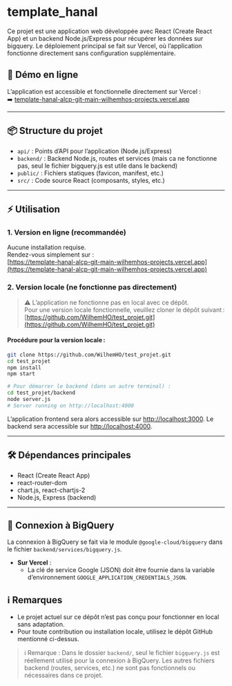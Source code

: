 # template_hanal

Ce projet est une application web développée avec React (Create React App) et un backend Node.js/Express pour récupérer les données sur bigquery.
Le déploiement principal se fait sur Vercel, où l’application fonctionne directement sans configuration supplémentaire.

## 🚀 Démo en ligne

L’application est accessible et fonctionnelle directement sur Vercel :  
➡️ [template-hanal-alcp-git-main-wilhemhos-projects.vercel.app](https://template-hanal-alcp-git-main-wilhemhos-projects.vercel.app)

---

## 📦 Structure du projet

- `api/` : Points d’API pour l’application (Node.js/Express)
- `backend/` : Backend Node.js, routes et services (mais ca ne fonctionne pas, seul le fichier bigquery.js est utile dans le backend)
- `public/` : Fichiers statiques (favicon, manifest, etc.)
- `src/` : Code source React (composants, styles, etc.)

---

## ⚡️ Utilisation

### 1. Version en ligne (recommandée)

Aucune installation requise.  
Rendez-vous simplement sur :  
[https://template-hanal-alcp-git-main-wilhemhos-projects.vercel.app](https://template-hanal-alcp-git-main-wilhemhos-projects.vercel.app)

### 2. Version locale (ne fonctionne pas directement)

> ⚠️ L’application ne fonctionne pas en local avec ce dépôt.  
> Pour une version locale fonctionnelle, veuillez cloner le dépôt suivant :  
> [https://github.com/WilhemHO/test_projet.git](https://github.com/WilhemHO/test_projet.git)

#### Procédure pour la version locale :

```bash
git clone https://github.com/WilhemHO/test_projet.git
cd test_projet
npm install
npm start

# Pour démarrer le backend (dans un autre terminal) :
cd test_projet/backend
node server.js
# Server running on http://localhost:4000
```

L’application frontend sera alors accessible sur [http://localhost:3000](http://localhost:3000).
Le backend sera accessible sur [http://localhost:4000](http://localhost:4000).

---

## 🛠️ Dépendances principales

- React (Create React App)
- react-router-dom
- chart.js, react-chartjs-2
- Node.js, Express (backend)

---

## 🔗 Connexion à BigQuery

La connexion à BigQuery se fait via le module `@google-cloud/bigquery` dans le fichier `backend/services/bigquery.js`.

- **Sur Vercel** :
  - La clé de service Google (JSON) doit être fournie dans la variable d’environnement `GOOGLE_APPLICATION_CREDENTIALS_JSON`.

## ℹ️ Remarques

- Le projet actuel sur ce dépôt n’est pas conçu pour fonctionner en local sans adaptation.
- Pour toute contribution ou installation locale, utilisez le dépôt GitHub mentionné ci-dessus.

> ℹ️ Remarque : Dans le dossier `backend/`, seul le fichier `bigquery.js` est réellement utilisé pour la connexion à BigQuery. Les autres fichiers backend (routes, services, etc.) ne sont pas fonctionnels ou nécessaires dans ce projet.
